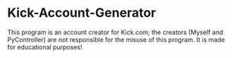 # Kick-Account-Generator
This program is an account creator for Kick.com; the creators (Myself and PyController) are not responsible for the misuse of this program. It is made for educational purposes!
